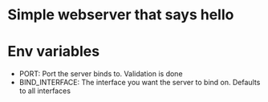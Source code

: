 # Simple webserver that says hello

# Env variables
* PORT: Port the server binds to. Validation is done
* BIND_INTERFACE: The interface you want the server to bind on. Defaults to all interfaces